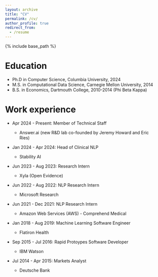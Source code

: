 ```yaml
---
layout: archive
title: "CV"
permalink: /cv/
author_profile: true
redirect_from:
  - /resume
---
```


{% include base_path %}

Education
======
* Ph.D in Computer Science, Columbia University, 2024
* M.S. in Computational Data Science, Carnegie Mellon University, 2014
* B.S. in Economics, Dartmouth College, 2010-2014 (Phi Beta Kappa)

Work experience
======
* Apr 2024 - Present: Member of Technical Staff
  * Answer.ai (new R&D lab co-founded by Jeremy Howard and Eric Ries)

* Jan 2024 - Apr 2024: Head of Clinical NLP
  * Stability AI

* Jun 2023 - Aug 2023: Research Intern
  * Xyla (Open Evidence)

* Jun 2022 - Aug 2022: NLP Research Intern
  * Microsoft Research

* Jun 2021 - Dec 2021: NLP Research Intern
  * Amazon Web Services (AWS) - Comprehend Medical

* Jan 2018 - Aug 2019: Machine Learning Software Engineer
  * Flatiron Health

* Sep 2015 - Jul 2016: Rapid Protoypes Software Developer
  * IBM Watson

* Jul 2014 - Apr 2015: Markets Analyst 
  * Deutsche Bank
